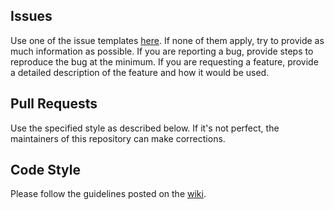 ## Issues
Use one of the issue templates [here](https://github.com/Cryotheus/pyrition_2/issues/new/choose). If none of them apply, try to provide as much information as possible. If you are reporting a bug, provide steps to reproduce the bug at the minimum. If you are requesting a feature, provide a detailed description of the feature and how it would be used.

## Pull Requests
Use the specified style as described below. If it's not perfect, the maintainers of this repository can make corrections.

## Code Style
Please follow the guidelines posted on the [wiki](https://cryotheus.github.io/wiki/?page=/developers/1-Code%20Style.md).
